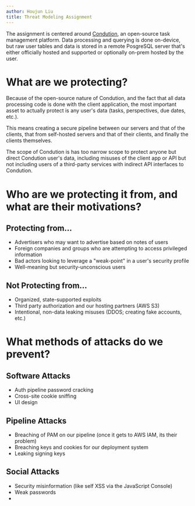```yaml
---
author: Houjun Liu
title: Threat Modeling Assignment
---
```


The assignment is centered around
[Condution](https://www.condution.com/), an open-source task management
platform. Data processing and querying is done on-device, but raw user
tables and data is stored in a remote PosgreSQL server that\'s either
officially hosted and supported or optionally on-prem hosted by the
user.

# What are we protecting?

Because of the open-source nature of Condution, and the fact that all
data processing code is done with the client application, the most
important asset to actually protect is any user\'s data (tasks,
perspectives, due dates, etc.).

This means creating a secure pipeline between our servers and that of
the clients, that from self-hosted servers and that of their clients,
and finally the clients themselves.

The scope of Condution is has too narrow scope to protect anyone but
direct Condution user\'s data, including misuses of the client app or
API but not including users of a third-party services with indirect API
interfaces to Condution.

# Who are we protecting it from, and what are their motivations?

## Protecting from...

-   Advertisers who may want to advertise based on notes of users
-   Foreign companies and groups who are attempting to access privileged
    information
-   Bad actors looking to leverage a \"weak-point\" in a user\'s
    security profile
-   Well-meaning but security-unconscious users

## Not Protecting from...

-   Organized, state-supported exploits
-   Third party authorization and our hosting partners (AWS S3)
-   Intentional, non-data leaking misuses (DDOS; creating fake accounts,
    etc.)

# What methods of attacks do we prevent?

## Software Attacks

-   Auth pipeline password cracking
-   Cross-site cookie sniffing
-   UI design

## Pipeline Attacks

-   Breaching of PAM on our pipeline (once it gets to AWS IAM, its their
    problem)
-   Breaching keys and cookies for our deployment system
-   Leaking signing keys

## Social Attacks

-   Security misinformation (like self XSS via the JavaScript Console)
-   Weak passwords
-   
